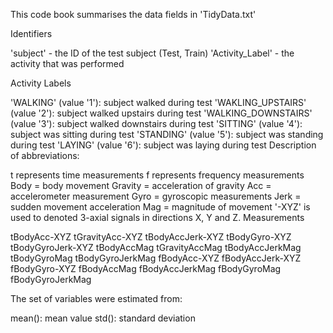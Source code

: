 This code book summarises the data fields in 'TidyData.txt'

Identifiers

'subject' - the ID of the test subject (Test, Train)
'Activity_Label' - the activity that was performed

Activity Labels

'WALKING' (value '1'): subject walked during test
'WAKLING_UPSTAIRS' (value '2'): subject walked upstairs during test
'WALKING_DOWNSTAIRS' (value '3'): subject walked downstairs during test
'SITTING' (value '4'): subject was sitting during test
'STANDING' (value '5'): subject was standing during test
'LAYING' (value '6'): subject was laying during test
Description of abbreviations:

t represents time measurements
f represents frequency measurements
Body = body movement
Gravity = acceleration of gravity
Acc = accelerometer measurement
Gyro = gyroscopic measurements
Jerk = sudden movement acceleration
Mag = magnitude of movement
'-XYZ' is used to denoted 3-axial signals in directions X, Y and Z.
Measurements

tBodyAcc-XYZ
tGravityAcc-XYZ
tBodyAccJerk-XYZ
tBodyGyro-XYZ
tBodyGyroJerk-XYZ
tBodyAccMag
tGravityAccMag
tBodyAccJerkMag
tBodyGyroMag
tBodyGyroJerkMag
fBodyAcc-XYZ
fBodyAccJerk-XYZ
fBodyGyro-XYZ
fBodyAccMag
fBodyAccJerkMag
fBodyGyroMag
fBodyGyroJerkMag


The set of variables were estimated from:

mean(): mean value
std(): standard deviation